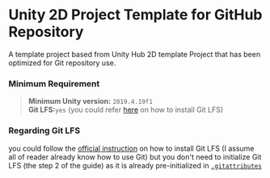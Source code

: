 # Unity 2D Project Template for GitHub Repository
A template project based from Unity Hub 2D template Project that has been optimized for Git repository use.

### Minimum Requirement
> **Minimum Unity version:** `2019.4.19f1`  
> **Git LFS:**`yes` (you could refer [here](https://git-lfs.github.com/) on how to install Git LFS)

### Regarding Git LFS
you could follow the [official instruction](https://git-lfs.github.com/) on how to install Git LFS (I assume all of reader already know how to use Git)  but you don't need to initialize Git LFS (the step 2 of the guide)  as it is already pre-initialized in [`.gitattributes`](https://github.com/C83Ren/Unity2DProjTemplate/blob/master/.gitattributes)
